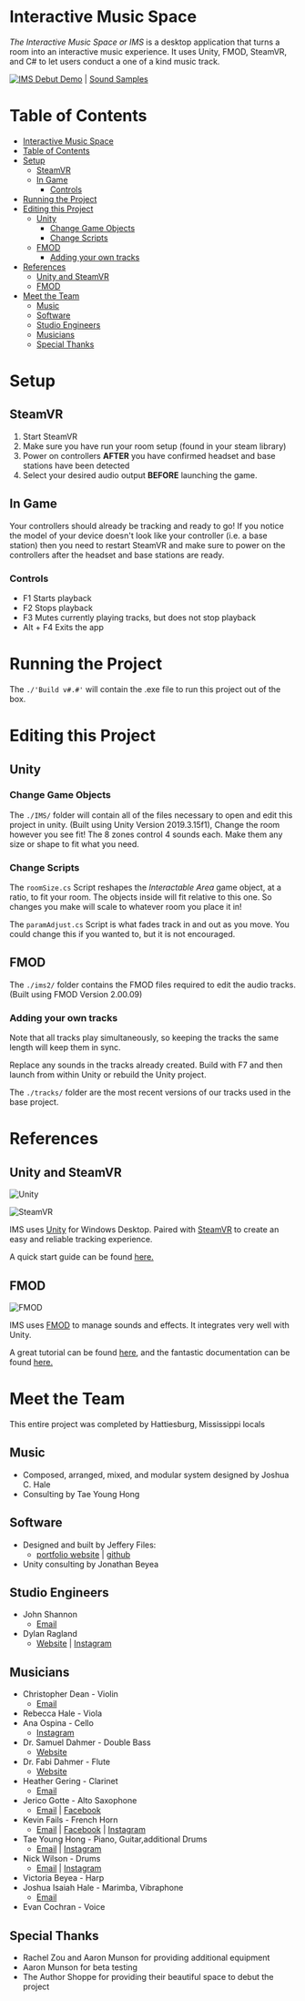 # Interactive Music Space

*The Interactive Music Space or IMS* is a desktop application that turns a room into an interactive music experience. It uses Unity, FMOD, SteamVR, and C# to let users conduct a one of a kind music track.

[![IMS Debut Demo](http://img.youtube.com/vi/bc7wb3WGFGA/0.jpg)](https://www.youtube.com/watch?v=bc7wb3WGFGA) | 
[Sound Samples](https://soundcloud.com/josh-hale-25/clips-from-the-interactive-audio-art-piece-modular)

# Table of Contents
- [Interactive Music Space](#interactive-music-space)
- [Table of Contents](#table-of-contents)
- [Setup](#setup)
  - [SteamVR](#steamvr)
  - [In Game](#in-game)
    - [Controls](#controls)
- [Running the Project](#running-the-project)
- [Editing this Project](#editing-this-project)
  - [Unity](#unity)
    - [Change Game Objects](#change-game-objects)
    - [Change Scripts](#change-scripts)
  - [FMOD](#fmod)
    - [Adding your own tracks](#adding-your-own-tracks)
- [References](#references)
  - [Unity and SteamVR](#unity-and-steamvr)
  - [FMOD](#fmod-1)
- [Meet the Team](#meet-the-team)
  - [Music](#music)
  - [Software](#software)
  - [Studio Engineers](#studio-engineers)
  - [Musicians](#musicians)
  - [Special Thanks](#special-thanks)


# Setup

## SteamVR

1. Start SteamVR
2. Make sure you have run your room setup (found in your steam library)
3. Power on controllers **AFTER** you have confirmed headset and base stations have been detected
4. Select your desired audio output **BEFORE** launching the game.

## In Game

Your controllers should already be tracking and ready to go! If you notice the model of your device doesn't look like your controller (i.e. a base station) then you need to restart SteamVR and make sure to power on the controllers after the headset and base stations are ready.

### Controls

- F1 Starts playback
- F2 Stops playback
- F3 Mutes currently playing tracks, but does not stop playback
- Alt + F4 Exits the app

# Running the Project

The `./'Build v#.#'` will contain the .exe file to run this project out of the box.

# Editing this Project

## Unity 

### Change Game Objects
The `./IMS/` folder will contain all of the files necessary to open and edit this project in unity. (Built using Unity Version 2019.3.15f1), Change the room however you see fit! The 8 zones control 4 sounds each. Make them any size or shape to fit what you need.

### Change Scripts
The `roomSize.cs` Script reshapes the *Interactable Area* game object, at a ratio, to fit your room. The objects inside will fit relative to this one. So changes you make will scale to whatever room you place it in!

The `paramAdjust.cs` Script is what fades track in and out as you move. You could change this if you wanted to, but it is not encouraged.

## FMOD
The `./ims2/` folder contains the FMOD files required to edit the audio tracks. (Built using FMOD Version 2.00.09)

### Adding your own tracks

Note that all tracks play simultaneously, so keeping the tracks the same length will keep them in sync.

Replace any sounds in the tracks already created. Build with F7 and then launch from within Unity or rebuild the Unity project.


The `./tracks/` folder are the most recent versions of our tracks used in the base project.

# References

## Unity and SteamVR
![Unity](reference%20imgs/Unity%20Logos/unity-master-black.png)

![SteamVR](reference%20imgs/SteamVR%20Logos/SteamVR%20Logo.png)

IMS uses [Unity](https://unity.com/) for Windows Desktop. Paired with [SteamVR](https://store.steampowered.com/steamvr) to create an easy and reliable tracking experience. 

A quick start guide can be found [here.](https://valvesoftware.github.io/steamvr_unity_plugin/articles/Quickstart.html)


## FMOD
![FMOD](reference%20imgs/FMOD%20Logos/FMOD%20Logo%20White%20-%20Black%20Background.svg)

IMS uses [FMOD](https://www.fmod.com/) to manage sounds and effects. It integrates very well with Unity.

A great tutorial can be found [here](https://www.fmod.com/unity-integrate), and the fantastic documentation can be found [here.](https://www.fmod.com/resources/documentation-studio?version=2.0&page=welcome-to-fmod-studio-new-in-200.html)

# Meet the Team

This entire project was completed by Hattiesburg, Mississippi locals

## Music
- Composed, arranged, mixed, and modular system designed by Joshua C. Hale
- Consulting by Tae Young Hong

## Software
- Designed and built by Jeffery Files: 
  - [portfolio website](https://jfiles.dev) | [github](https://github.com/jjfiles)
- Unity consulting by Jonathan Beyea

## Studio Engineers
- John Shannon
  - [Email](jshan0626@icloud.com)
- Dylan Ragland
  - [Website](dylanragland.com) | [Instagram](instagram.com/dylanraglandsound)

## Musicians
- Christopher Dean - Violin
  - [Email](cdean248345@yahoo.com)
- Rebecca Hale - Viola
- Ana Ospina - Cello 
  - [Instagram](instagram.com/ancelloou)
- Dr. Samuel Dahmer - Double Bass
  - [Website](dahmerbass.wixsite.com/bass)
- Dr. Fabi Dahmer - Flute 
  - [Website](fabiflute.wixsite.com/fabiflute)
- Heather Gering - Clarinet
  - [Email](heather.gering@usm.edu)
- Jerico Gotte - Alto Saxophone
  - [Email](balambsymphony@gmail.com) | [Facebook](https://www.facebook.com/jerico.gotte)
- Kevin Fails - French Horn
  - [Email](kevinlf.music@gmail.com) | [Facebook](facebook.com/kevhornmusic) | [Instagram](instagram.com/hornmusic_kevin)
- Tae Young Hong - Piano, Guitar,additional Drums
  - [Email](tyhong0826@gmail.com) | [Instagram](instagram.com/taeyoung.music)
- Nick Wilson - Drums
  - [Email](nicholas.kaine@gmail.com) | [Instagram](instagram.com/the_real_nick_wilson)
- Victoria Beyea - Harp
- Joshua Isaiah Hale - Marimba, Vibraphone
  - [Email](halejoshua19@gmail.com)
- Evan Cochran - Voice 

## Special Thanks
- Rachel Zou and Aaron Munson for providing additional equipment
- Aaron Munson for beta testing
- The Author Shoppe for providing their beautiful space to debut the project